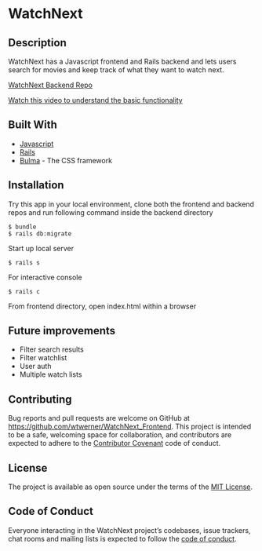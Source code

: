 # WatchNext

## Description

WatchNext has a Javascript frontend and Rails backend and lets users search for movies and keep track of what they want to watch next.

[WatchNext Backend Repo](https://github.com/wtwerner/WatchNext_Backend)

[Watch this video to understand the basic functionality](https://www.youtube.com/watch?v=KBAYhbkEDSI)

## Built With


* [Javascript](https://www.javascript.com/)
* [Rails](https://rubyonrails.org/)
* [Bulma](https://bulma.io/) - The CSS framework

## Installation

Try this app in your local environment, clone both the frontend and backend repos and run following command inside the backend directory

    $ bundle
    $ rails db:migrate

Start up local server

    $ rails s

For interactive console

    $ rails c

From frontend directory, open index.html within a browser

## Future improvements
* Filter search results
* Filter watchlist
* User auth
* Multiple watch lists

## Contributing

Bug reports and pull requests are welcome on GitHub at https://github.com/wtwerner/WatchNext_Frontend. This project is intended to be a safe, welcoming space for collaboration, and contributors are expected to adhere to the [Contributor Covenant](https://contributor-covenant.org/) code of conduct.

## License

The project is available as open source under the terms of the [MIT License](https://opensource.org/licenses/MIT).

## Code of Conduct

Everyone interacting in the WatchNext project’s codebases, issue trackers, chat rooms and mailing lists is expected to follow the [code of conduct](https://www.contributor-covenant.org/version/1/4/code-of-conduct).